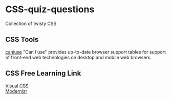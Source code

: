 # CSS-quiz-questions
Collection of twisty CSS 

## CSS Tools
[caniuse](https://caniuse.com/)
"Can I use" provides up-to-date browser support tables for support of front-end web technologies on desktop and mobile web browsers.


## CSS Free Learning Link 
[ Visual CSS ](https://cssreference.io/)<br/>
[ Modernizr ](https://modernizr.com/)
